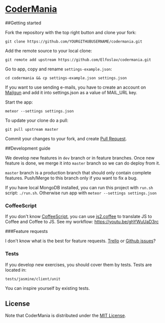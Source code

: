 # [CoderMania](http://www.codermania.com)

##Getting started

Fork the repository with the top right button and clone your fork:

    git clone https://github.com/YOURGITHUBUSERNAME/codermania.git

Add the remote source to your local clone:

    git remote add upstream https://github.com/Elfoslav/codermania.git

Go to app, copy and rename `settings-example.json`:

    cd codermania && cp settings-example.json settings.json

If you want to use sending e-mails, you have to create an account on [Mailgun](http://www.mailgun.com/)
and add it into settings.json as a value of MAIL_URL key.

Start the app:

    meteor --settings settings.json

To update your clone do a pull:

    git pull upstream master

Commit your changes to your fork, and create [Pull Request](https://help.github.com/articles/using-pull-requests/).

##Development guide

We develop new features in `dev` branch or in feature branches. Once new feature is done, we merge it into `master` branch so we can do deploy from it.

`master` branch is a production branch that should only contain complete features. Push/Merge to this branch
only if you want to fix a bug.

If you have local MongoDB installed, you can run this project with `run.sh` script: `./run.sh`.
Otherwise run app with `meteor --settings settings.json`

### CoffeeScript

If you don't know [CoffeeScript](http://coffeescript.org/),
you can use [js2.coffee](http://js2.coffee/) to translate
JS to Coffee and Coffee to JS. See my workflow: https://youtu.be/ghYWuUaD3rc

###Feature requests

I don't know what is the best for feature requests. [Trello](https://trello.com/b/h3c4Il6k/codermania) or [Github issues](https://github.com/Elfoslav/codermania/issues)?

### Tests

If you develop new exercises, you should cover them by tests. Tests are located in:

    tests/jasmine/client/unit

You can inspire yourself by existing tests.

## License

Note that CoderMania is distributed under the [MIT License](http://opensource.org/licenses/MIT).
